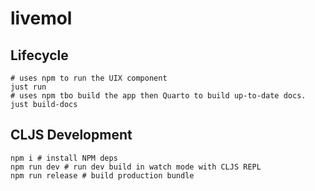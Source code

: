 # livemol


## Lifecycle

```shell
# uses npm to run the UIX component
just run
# uses npm tbo build the app then Quarto to build up-to-date docs.
just build-docs
```


## CLJS Development

```shell
npm i # install NPM deps
npm run dev # run dev build in watch mode with CLJS REPL
npm run release # build production bundle
```
